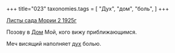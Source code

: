 +++
title="023"
taxonomies.tags = [
 "Дух",
 "дом",
 "боль",
]
+++

[Листы сада Мории 2 1925г](/agni/1925)

Позову в [Дом](/tags/дом) Мой, кого вижу приближающимся.   

Меч висящий наполняет [дух](/tags/Дух) болью.   

